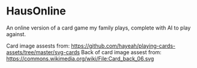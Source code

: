 # HausOnline
An online version of a card game my family plays, complete with AI to play against.


Card image assests from: https://github.com/hayeah/playing-cards-assets/tree/master/svg-cards
Back of card image assest from: https://commons.wikimedia.org/wiki/File:Card_back_06.svg

